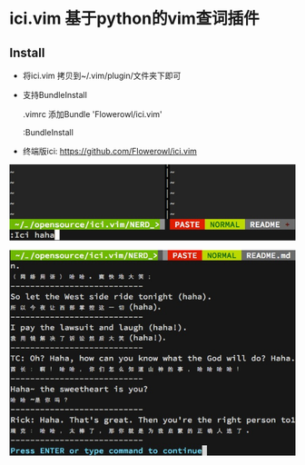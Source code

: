 # ici.vim 基于python的vim查词插件

## Install

* 将ici.vim 拷贝到~/.vim/plugin/文件夹下即可

* 支持BundleInstall

	.vimrc 添加Bundle 'Flowerowl/ici.vim'

	:BundleInstall
	
* 终端版ici: https://github.com/Flowerowl/ici.vim

![ici1](pic/ici_vim1.png)

![ici2](pic/ici_vim2.png)
